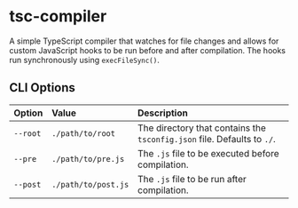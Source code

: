 # tsc-compiler

A simple TypeScript compiler that watches for file changes and allows for custom JavaScript hooks to be run before and after compilation. The hooks run synchronously using `execFileSync()`.

## CLI Options

| Option   | Value               | Description                                                             |
| :------- | :------------------ | :---------------------------------------------------------------------- |
| `--root` | `./path/to/root`    | The directory that contains the `tsconfig.json` file. Defaults to `./`. |
| `--pre`  | `./path/to/pre.js`  | The `.js` file to be executed before compilation.                       |
| `--post` | `./path/to/post.js` | The `.js` file to be run after compilation.                             |

